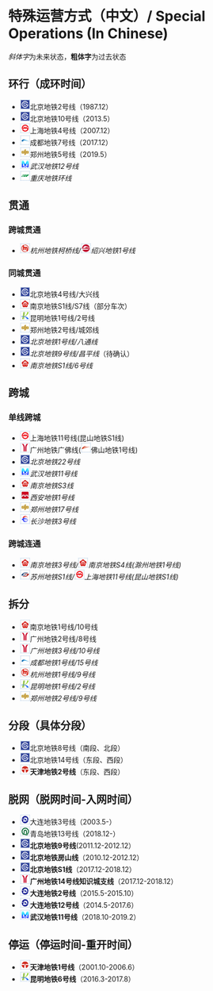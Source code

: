 # 特殊运营方式（中文）/ Special Operations (In Chinese)

*斜体字*为未来状态，**粗体字**为过去状态

## 环行（成环时间）
- <img src="/images/city/bj.gif" width="20" hegiht="20"/>北京地铁2号线（1987.12）
- <img src="/images/city/bj.gif" width="20" hegiht="20"/>北京地铁10号线（2013.5）
- <img src="/images/city/sh.gif" width="20" hegiht="20"/>上海地铁4号线（2007.12）
- <img src="/images/city/cd.gif" width="20" hegiht="20"/>成都地铁7号线（2017.12）
- <img src="/images/city/zz.gif" width="20" hegiht="20"/>郑州地铁5号线（2019.5）
- <img src="/images/city/wh.gif" width="20" hegiht="20"/>*武汉地铁12号线*
- <img src="/images/city/cq.gif" width="20" hegiht="20"/>*重庆地铁环线*

## 贯通
### 跨城贯通
- <img src="/images/city/hz.gif" width="20" hegiht="20"/>*杭州地铁柯桥线/<img src="/images/city/sx.gif" width="20" hegiht="20"/>绍兴地铁1号线*

### 同城贯通
- <img src="/images/city/bj.gif" width="20" hegiht="20"/>北京地铁4号线/大兴线
- <img src="/images/city/nj.gif" width="20" hegiht="20"/>南京地铁S1线/S7线（部分车次）
- <img src="/images/city/km.gif" width="20" hegiht="20"/>昆明地铁1号线/2号线
- <img src="/images/city/zz.gif" width="20" hegiht="20"/>郑州地铁2号线/城郊线
- <img src="/images/city/bj.gif" width="20" hegiht="20"/>*北京地铁1号线/八通线*
- <img src="/images/city/bj.gif" width="20" hegiht="20"/>*北京地铁9号线/昌平线*（待确认）
- <img src="/images/city/nj.gif" width="20" hegiht="20"/>*南京地铁S1线/6号线*

## 跨城
### 单线跨城
- <img src="/images/city/sh.gif" width="20" hegiht="20"/>上海地铁11号线(昆山地铁S1线)
- <img src="/images/city/gz.gif" width="20" hegiht="20"/>广州地铁广佛线(<img src="/images/city/fs.gif" width="20" hegiht="20"/>佛山地铁1号线)
- <img src="/images/city/bj.gif" width="20" hegiht="20"/>*北京地铁22号线*
- <img src="/images/city/wh.gif" width="20" hegiht="20"/>*武汉地铁11号线*
- <img src="/images/city/nj.gif" width="20" hegiht="20"/>*南京地铁S3线*
- <img src="/images/city/xa.gif" width="20" hegiht="20"/>*西安地铁1号线*
- <img src="/images/city/zz.gif" width="20" hegiht="20"/>*郑州地铁17号线*
- <img src="/images/city/cs.gif" width="20" hegiht="20"/>*长沙地铁3号线*

### 跨城连通
- <img src="/images/city/nj.gif" width="20" hegiht="20"/>*南京地铁3号线/<img src="/images/city/nj.gif" width="20" hegiht="20"/>南京地铁S4线(滁州地铁1号线)*
- <img src="/images/city/suz.gif" width="20" hegiht="20"/>*苏州地铁S1线/<img src="/images/city/sh.gif" width="20" hegiht="20"/>上海地铁11号线(昆山地铁S1线)*

## 拆分
- <img src="/images/city/nj.gif" width="20" hegiht="20"/>南京地铁1号线/10号线
- <img src="/images/city/gz.gif" width="20" hegiht="20"/>广州地铁2号线/8号线
- <img src="/images/city/gz.gif" width="20" hegiht="20"/>*广州地铁3号线/10号线*
- <img src="/images/city/cd.gif" width="20" hegiht="20"/>*成都地铁1号线/15号线*
- <img src="/images/city/hz.gif" width="20" hegiht="20"/>*杭州地铁1号线/9号线*
- <img src="/images/city/km.gif" width="20" hegiht="20"/>*昆明地铁1号线/2号线*
- <img src="/images/city/zz.gif" width="20" hegiht="20"/>*郑州地铁2号线/9号线*

## 分段（具体分段）
- <img src="/images/city/bj.gif" width="20" hegiht="20"/>北京地铁8号线（南段、北段）
- <img src="/images/city/bj.gif" width="20" hegiht="20"/>北京地铁14号线（东段、西段）
- <img src="/images/city/tj.gif" width="20" hegiht="20"/>**天津地铁2号线**（东段、西段）

## 脱网（脱网时间-入网时间）
- <img src="/images/city/dl.gif" width="20" hegiht="20"/>大连地铁3号线（2003.5-）
- <img src="/images/city/qd.gif" width="20" hegiht="20"/>青岛地铁13号线（2018.12-）
- <img src="/images/city/bj.gif" width="20" hegiht="20"/>**北京地铁9号线**(2011.12-2012.12）
- <img src="/images/city/bj.gif" width="20" hegiht="20"/>**北京地铁房山线**（2010.12-2012.12）
- <img src="/images/city/bj.gif" width="20" hegiht="20"/>**北京地铁S1线**（2017.12-2018.12）
- <img src="/images/city/gz.gif" width="20" hegiht="20"/>**广州地铁14号线知识城支线**（2017.12-2018.12）
- <img src="/images/city/dl.gif" width="20" hegiht="20"/>**大连地铁2号线**（2015.5-2015.10）
- <img src="/images/city/dl.gif" width="20" hegiht="20"/>**大连地铁12号线**（2014.5-2017.6）
- <img src="/images/city/wh.gif" width="20" hegiht="20"/>**武汉地铁11号线**（2018.10-2019.2）

## 停运（停运时间-重开时间）
- <img src="/images/city/tj.gif" width="20" hegiht="20"/>**天津地铁1号线**（2001.10-2006.6）
- <img src="/images/city/km.gif" width="20" hegiht="20"/>**昆明地铁6号线**（2016.3-2017.8）
